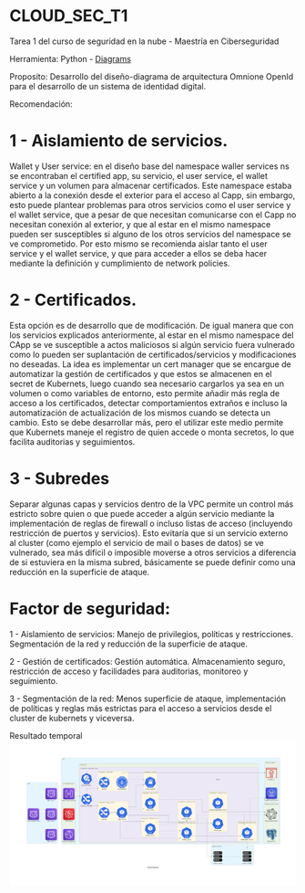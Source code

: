 # CLOUD_SEC_T1
Tarea 1 del curso de seguridad en la nube - Maestría en Ciberseguridad 

Herramienta: Python - [Diagrams](https://diagrams.mingrammer.com)

Proposito: Desarrollo del diseño-diagrama de arquitectura Omnione OpenId para el desarrollo de un sistema de identidad digital.

Recomendación:

# 1 - Aislamiento de servicios.


Wallet y User service: en el diseño base del namespace waller services ns se encontraban el certified app, su servicio, el user service, el wallet service y un volumen para almacenar certificados. Este namespace estaba abierto a la conexión desde el exterior para el acceso al Capp, sin embargo, esto puede plantear problemas para otros servicios como el user service y el wallet service, que a pesar de que necesitan comunicarse con el Capp no necesitan conexión al exterior, y que al estar en el mismo namespace pueden ser susceptibles si alguno de los otros servicios del namespace se ve comprometido. Por esto mismo se recomienda aislar tanto el user service y el wallet service, y que para acceder a ellos se deba hacer mediante la definición y cumplimiento de network policies.


# 2 - Certificados.
 
Esta opción es de desarrollo que de modificación. De igual manera que con los servicios explicados anteriormente, al estar en el mismo namespace del CApp se ve susceptible a actos maliciosos si algún servicio fuera vulnerado como lo pueden ser suplantación de certificados/servicios y modificaciones no deseadas. La idea es implementar un cert manager que se encargue de automatizar la gestión de certificados y que estos se almacenen en el secret de Kubernets, luego cuando sea necesario cargarlos ya sea en un volumen o como variables de entorno, esto permite añadir más regla de acceso a los certificados, detectar comportamientos extraños e incluso la automatización de actualización de los mismos cuando se detecta un cambio. Esto se debe desarrollar más, pero el utilizar este medio permite que Kubernets maneje el registro de quien accede o monta secretos, lo que facilita auditorias y seguimientos.

# 3 - Subredes

Separar algunas capas y servicios dentro de la VPC permite un control más estricto sobre quien o que puede acceder a algún servicio mediante la implementación de reglas de firewall o incluso listas de acceso (incluyendo restricción de puertos y servicios). Esto evitaría que si un servicio externo al cluster (como ejemplo el servicio de mail o bases de datos) se ve vulnerado, sea más difícil o imposible moverse a otros servicios a diferencia de si estuviera en la misma subred, básicamente se puede definir como una reducción en la superficie de ataque. 


# Factor de seguridad:

1 - Aislamiento de servicios: Manejo de privilegios, políticas y restricciones. Segmentación de la red y reducción de la superficie de ataque.

2 - Gestión de certificados: Gestión automática. Almacenamiento seguro, restricción de acceso y facilidades para auditorias, monitoreo y seguimiento.

3 - Segmentación de la red: Menos superficie de ataque, implementación de políticas y reglas más estrictas para el acceso a servicios desde el cluster de kubernets y viceversa.

Resultado temporal ![Logo del proyecto](digital_identity.png)
